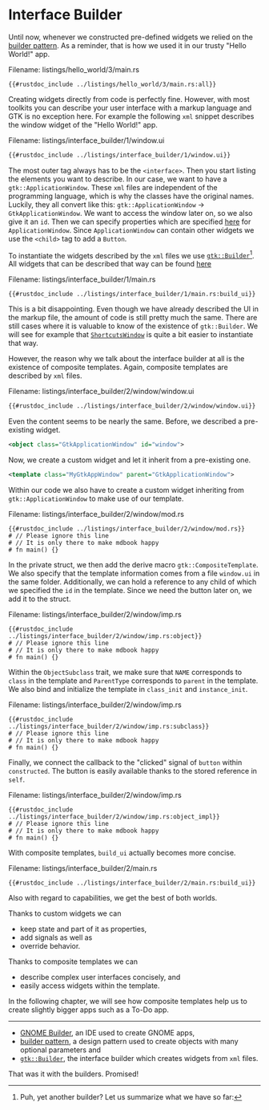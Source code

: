 # Interface Builder

Until now, whenever we constructed pre-defined widgets we relied on the [builder pattern](https://rust-unofficial.github.io/patterns/patterns/creational/builder.html).
As a reminder, that is how we used it in our trusty "Hello World!" app.

<span class="filename">Filename: listings/hello_world/3/main.rs</span>
```rust,no_run
{{#rustdoc_include ../listings/hello_world/3/main.rs:all}}
```

Creating widgets directly from code is perfectly fine.
However, with most toolkits you can describe your user interface with a markup language and GTK is no exception here.
For example the following `xml` snippet describes the window widget of the "Hello World!" app. 

<span class="filename">Filename: listings/interface_builder/1/window.ui</span>
```xml
{{#rustdoc_include ../listings/interface_builder/1/window.ui}}
```

The most outer tag always has to be the `<interface>`.
Then you start listing the elements you want to describe.
In our case, we want to have a `gtk::ApplicationWindow`.
These `xml` files are independent of the programming language, which is why the classes have the original names.
Luckily, they all convert like this: `gtk::ApplicationWindow` → `GtkApplicationWindow`.
We want to access the window later on, so we also give it an `id`.
Then we can specify properties which are specified [here](https://docs.gtk.org/gtk4/class.ApplicationWindow.html) for `ApplicationWindow`.
Since `ApplicationWindow` can contain other widgets we use the `<child>` tag to add a `Button`.

To instantiate the widgets described by the `xml` files we use [`gtk::Builder`](../docs/gtk4/struct.Builder.html)[^1].
All widgets that can be described that way can be found [here](../docs/gtk4/prelude/trait.BuildableExt.html#implementors-1)

<span class="filename">Filename: listings/interface_builder/1/main.rs</span>
```rust,no_run
{{#rustdoc_include ../listings/interface_builder/1/main.rs:build_ui}}
```

This is a bit disappointing.
Even though we have already described the UI in the markup file, the amount of code is still pretty much the same.
There are still cases where it is valuable to know of the existence of `gtk::Builder`.
We will see for example that [`ShortcutsWindow`](../docs/gtk4/struct.ShortcutsWindow.html) is quite a bit easier to instantiate that way.

However, the reason why we talk about the interface builder at all is the existence of composite templates.
Again, composite templates are described by `xml` files.

<span class="filename">Filename: listings/interface_builder/2/window/window.ui</span>
```xml
{{#rustdoc_include ../listings/interface_builder/2/window/window.ui}}
```

Even the content seems to be nearly the same.
Before, we described a pre-existing widget.

```xml
<object class="GtkApplicationWindow" id="window">
```

Now, we create a custom widget and let it inherit from a pre-existing one.

```xml
<template class="MyGtkAppWindow" parent="GtkApplicationWindow">
```

Within our code we also have to create a custom widget inheriting from `gtk::ApplicationWindow` to make use of our template.


<span class="filename">Filename: listings/interface_builder/2/window/mod.rs</span>
```rust,no_run
{{#rustdoc_include ../listings/interface_builder/2/window/mod.rs}}
# // Please ignore this line
# // It is only there to make mdbook happy
# fn main() {}
```

In the private struct, we then add the derive macro `gtk::CompositeTemplate`.
We also specify that the template information comes from a file `window.ui` in the same folder.
Additionally, we can hold a reference to any child of which we specified the `id` in the template.
Since we need the button later on, we add it to the struct.

<span class="filename">Filename: listings/interface_builder/2/window/imp.rs</span>
```rust,no_run
{{#rustdoc_include ../listings/interface_builder/2/window/imp.rs:object}}
# // Please ignore this line
# // It is only there to make mdbook happy
# fn main() {}
```

Within the `ObjectSubclass` trait, we make sure that `NAME` corresponds to `class` in the template and `ParentType` corresponds to `parent` in the template.
We also bind and initialize the template in `class_init` and `instance_init`.

<span class="filename">Filename: listings/interface_builder/2/window/imp.rs</span>
```rust,no_run
{{#rustdoc_include ../listings/interface_builder/2/window/imp.rs:subclass}}
# // Please ignore this line
# // It is only there to make mdbook happy
# fn main() {}
```

Finally, we connect the callback to the "clicked" signal of `button` within `constructed`.
The button is easily available thanks to the stored reference in `self`.

<span class="filename">Filename: listings/interface_builder/2/window/imp.rs</span>
```rust,no_run
{{#rustdoc_include ../listings/interface_builder/2/window/imp.rs:object_impl}}
# // Please ignore this line
# // It is only there to make mdbook happy
# fn main() {}
```

With composite templates, `build_ui` actually becomes more concise.

<span class="filename">Filename: listings/interface_builder/2/main.rs</span>
```rust,no_run
{{#rustdoc_include ../listings/interface_builder/2/main.rs:build_ui}}
```
Also with regard to capabilities, we get the best of both worlds.

Thanks to custom widgets we can
- keep state and part of it as properties,
- add signals as well as
- override behavior.

Thanks to composite templates we can
- describe complex user interfaces concisely, and
- easily access widgets within the template. 

In the following chapter, we will see how composite templates help us to create slightly bigger apps such as a To-Do app.

-------------------------------------------------

[^1]: Puh, yet another builder? Let us summarize what we have so far:
- [GNOME Builder](https://flathub.org/apps/details/org.gnome.Builder), an IDE used to create GNOME apps, 
- [builder pattern](https://rust-unofficial.github.io/patterns/patterns/creational/builder.html), a design pattern used to create objects with many optional parameters and
- [`gtk::Builder`](../docs/gtk4/struct.Builder.html), the interface builder which creates widgets from `xml` files.

That was it with the builders.
Promised!
